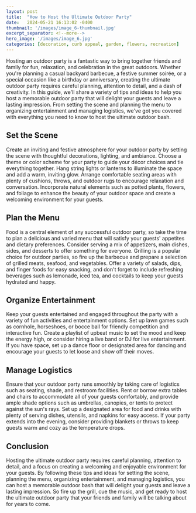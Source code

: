 ```yaml
---
layout: post
title:  "How to Host the Ultimate Outdoor Party"
date:   2024-05-21 16:13:02 -0400
thumbnail: '/images/image_6-thumbnail.jpg'
excerpt_separator: <!--more-->
hero_image: '/images/image_6.jpg'
categories: [decoration, curb appeal, garden, flowers, recreation]
---
```

Hosting an outdoor party is a fantastic way to bring together friends and family for fun, relaxation, and celebration in the great outdoors. <!--more-->Whether you're planning a casual backyard barbecue, a festive summer soirée, or a special occasion like a birthday or anniversary, creating the ultimate outdoor party requires careful planning, attention to detail, and a dash of creativity. In this guide, we'll share a variety of tips and ideas to help you host a memorable outdoor party that will delight your guests and leave a lasting impression. From setting the scene and planning the menu to organizing entertainment and managing logistics, we've got you covered with everything you need to know to host the ultimate outdoor bash.

## Set the Scene
Create an inviting and festive atmosphere for your outdoor party by setting the scene with thoughtful decorations, lighting, and ambiance. Choose a theme or color scheme for your party to guide your décor choices and tie everything together. Hang string lights or lanterns to illuminate the space and add a warm, inviting glow. Arrange comfortable seating areas with plenty of cushions, throws, and outdoor rugs to encourage relaxation and conversation. Incorporate natural elements such as potted plants, flowers, and foliage to enhance the beauty of your outdoor space and create a welcoming environment for your guests.

## Plan the Menu
Food is a central element of any successful outdoor party, so take the time to plan a delicious and varied menu that will satisfy your guests' appetites and dietary preferences. Consider serving a mix of appetizers, main dishes, sides, and desserts to offer something for everyone. Grilling is a popular choice for outdoor parties, so fire up the barbecue and prepare a selection of grilled meats, seafood, and vegetables. Offer a variety of salads, dips, and finger foods for easy snacking, and don't forget to include refreshing beverages such as lemonade, iced tea, and cocktails to keep your guests hydrated and happy.

## Organize Entertainment
Keep your guests entertained and engaged throughout the party with a variety of fun activities and entertainment options. Set up lawn games such as cornhole, horseshoes, or bocce ball for friendly competition and interactive fun. Create a playlist of upbeat music to set the mood and keep the energy high, or consider hiring a live band or DJ for live entertainment. If you have space, set up a dance floor or designated area for dancing and encourage your guests to let loose and show off their moves.

## Manage Logistics
Ensure that your outdoor party runs smoothly by taking care of logistics such as seating, shade, and restroom facilities. Rent or borrow extra tables and chairs to accommodate all of your guests comfortably, and provide ample shade options such as umbrellas, canopies, or tents to protect against the sun's rays. Set up a designated area for food and drinks with plenty of serving dishes, utensils, and napkins for easy access. If your party extends into the evening, consider providing blankets or throws to keep guests warm and cozy as the temperature drops.

## Conclusion
Hosting the ultimate outdoor party requires careful planning, attention to detail, and a focus on creating a welcoming and enjoyable environment for your guests. By following these tips and ideas for setting the scene, planning the menu, organizing entertainment, and managing logistics, you can host a memorable outdoor bash that will delight your guests and leave a lasting impression. So fire up the grill, cue the music, and get ready to host the ultimate outdoor party that your friends and family will be talking about for years to come.
